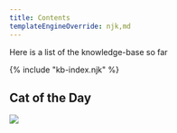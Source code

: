 ```yaml
---
title: Contents
templateEngineOverride: njk,md
---
```


Here is a list of the knowledge-base so far

{% include "kb-index.njk" %}

## Cat of the Day

<img src="{{ catpic }}" />